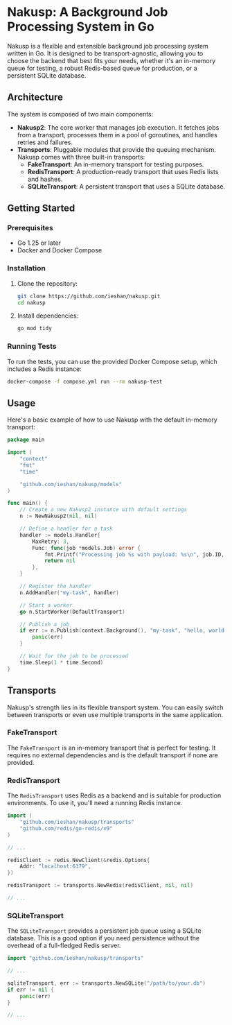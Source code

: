# Nakusp: A Background Job Processing System in Go

Nakusp is a flexible and extensible background job processing system written in Go. It is designed to be transport-agnostic, allowing you to choose the backend that best fits your needs, whether it's an in-memory queue for testing, a robust Redis-based queue for production, or a persistent SQLite database.

## Architecture

The system is composed of two main components:

*   **Nakusp2**: The core worker that manages job execution. It fetches jobs from a transport, processes them in a pool of goroutines, and handles retries and failures.
*   **Transports**: Pluggable modules that provide the queuing mechanism. Nakusp comes with three built-in transports:
    *   **FakeTransport**: An in-memory transport for testing purposes.
    *   **RedisTransport**: A production-ready transport that uses Redis lists and hashes.
    *   **SQLiteTransport**: A persistent transport that uses a SQLite database.

## Getting Started

### Prerequisites

*   Go 1.25 or later
*   Docker and Docker Compose

### Installation

1.  Clone the repository:

    ```sh
    git clone https://github.com/ieshan/nakusp.git
    cd nakusp
    ```

2.  Install dependencies:

    ```sh
    go mod tidy
    ```

### Running Tests

To run the tests, you can use the provided Docker Compose setup, which includes a Redis instance:

```sh
docker-compose -f compose.yml run --rm nakusp-test
```

## Usage

Here's a basic example of how to use Nakusp with the default in-memory transport:

```go
package main

import (
	"context"
	"fmt"
	"time"

	"github.com/ieshan/nakusp/models"
)

func main() {
	// Create a new Nakusp2 instance with default settings
	n := NewNakusp2(nil, nil)

	// Define a handler for a task
	handler := models.Handler{
		MaxRetry: 3,
		Func: func(job *models.Job) error {
			fmt.Printf("Processing job %s with payload: %s\n", job.ID, job.Payload)
			return nil
		},
	}

	// Register the handler
	n.AddHandler("my-task", handler)

	// Start a worker
	go n.StartWorker(DefaultTransport)

	// Publish a job
	if err := n.Publish(context.Background(), "my-task", "hello, world!"); err != nil {
		panic(err)
	}

	// Wait for the job to be processed
	time.Sleep(1 * time.Second)
}
```

## Transports

Nakusp's strength lies in its flexible transport system. You can easily switch between transports or even use multiple transports in the same application.

### FakeTransport

The `FakeTransport` is an in-memory transport that is perfect for testing. It requires no external dependencies and is the default transport if none are provided.

### RedisTransport

The `RedisTransport` uses Redis as a backend and is suitable for production environments. To use it, you'll need a running Redis instance.

```go
import (
	"github.com/ieshan/nakusp/transports"
	"github.com/redis/go-redis/v9"
)

// ...

redisClient := redis.NewClient(&redis.Options{
	Addr: "localhost:6379",
})

redisTransport := transports.NewRedis(redisClient, nil, nil)

// ...
```

### SQLiteTransport

The `SQLiteTransport` provides a persistent job queue using a SQLite database. This is a good option if you need persistence without the overhead of a full-fledged Redis server.

```go
import "github.com/ieshan/nakusp/transports"

// ...

sqliteTransport, err := transports.NewSQLite("/path/to/your.db")
if err != nil {
	panic(err)
}

// ...
```
